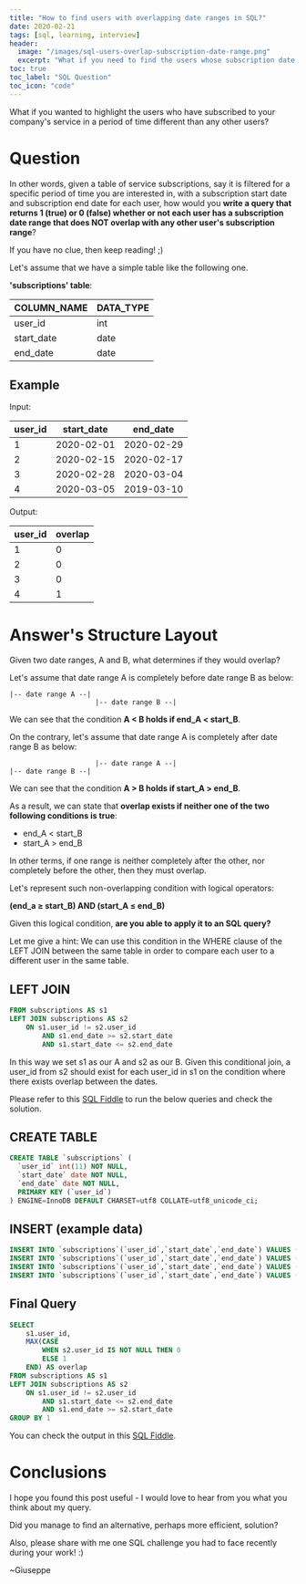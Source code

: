 ```yaml
---
title: "How to find users with overlapping date ranges in SQL?"
date: 2020-02-21
tags: [sql, learning, interview]
header:
  image: "/images/sql-users-overlap-subscription-date-range.png"
  excerpt: "What if you need to find the users whose subscription date range does not overlap with any other user's subscription date range? Here's the query for you."
toc: true
toc_label: "SQL Question"
toc_icon: "code"
---
```


What if you wanted to highlight the users who have subscribed to your company's service in a period of time different than any other users?

# Question

In other words, given a table of service subscriptions, say it is filtered for a specific period of time you are interested in, with a subscription start date and subscription end date for each user, how would you **write a query that returns 1 (true) or 0 (false) whether or not each user has a subscription date range that does NOT overlap with any other user's subscription range**?

If you have no clue, then keep reading! ;)

Let's assume that we have a simple table like the following one.

**'subscriptions' table**:

| COLUMN_NAME   | DATA_TYPE |
|---------------|-----------|
| user_id       | int       |
| start_date    | date      |
| end_date      | date      |


## Example

Input:

| user_id | start_date | end_date   |
|---------|------------|------------|
| 1       | 2020-02-01 | 2020-02-29 |
| 2       | 2020-02-15 | 2020-02-17 |
| 3       | 2020-02-28 | 2020-03-04 |
| 4       | 2020-03-05 | 2019-03-10 |

Output:

| user_id | overlap |
|---------|---------|
| 1       | 0       |
| 2       | 0       |
| 3       | 0       |
| 4       | 1       |


# Answer's Structure Layout

Given two date ranges, A and B, what determines if they would overlap?

Let's assume that date range A is completely before date range B as below:

    |-- date range A --|
                         |-- date range B --|

We can see that the condition **A < B holds if end_A < start_B**.

On the contrary, let's assume that date range A is completely after date range B as below:

                         |-- date range A --|
    |-- date range B --|

We can see that the condition **A > B holds if start_A > end_B**.

As a result, we can state that **overlap exists if neither one of the two following conditions is true**:
- end_A < start_B
- start_A > end_B

In other terms, if one range is neither completely after the other, nor completely before the other, then they must overlap.

Let's represent such non-overlapping condition with logical operators:

**(end_a ≥ start_B) AND (start_A ≤ end_B)**

Given this logical condition, **are you able to apply it to an SQL query?**

Let me give a hint: We can use this condition in the WHERE clause of the LEFT JOIN between the same table in order to compare each user to a different user in the same table.


## LEFT JOIN

```sql
FROM subscriptions AS s1
LEFT JOIN subscriptions AS s2
    ON s1.user_id != s2.user_id
        AND s1.end_date >= s2.start_date
        AND s1.start_date <= s2.end_date
```

In this way we set s1 as our A and s2 as our B. Given this conditional join, a user_id from s2 should exist for each
user_id in s1 on the condition where there exists overlap between the dates.

Please refer to this [SQL Fiddle](http://sqlfiddle.com/#!9/d17c8/4) to run the below queries and check the solution.

## CREATE TABLE

```sql
CREATE TABLE `subscriptions` (
  `user_id` int(11) NOT NULL,
  `start_date` date NOT NULL,
  `end_date` date NOT NULL,
  PRIMARY KEY (`user_id`)
) ENGINE=InnoDB DEFAULT CHARSET=utf8 COLLATE=utf8_unicode_ci;
```

## INSERT (example data)

```sql
INSERT INTO `subscriptions`(`user_id`,`start_date`,`end_date`) VALUES (1,'2020-02-01','2020-02-29');
INSERT INTO `subscriptions`(`user_id`,`start_date`,`end_date`) VALUES (2,'2020-02-15','2020-02-17');
INSERT INTO `subscriptions`(`user_id`,`start_date`,`end_date`) VALUES (3,'2020-02-28','2020-03-04');
INSERT INTO `subscriptions`(`user_id`,`start_date`,`end_date`) VALUES (4,'2020-03-05','2020-03-10');
```

## Final Query

```sql
SELECT
    s1.user_id,
    MAX(CASE
        WHEN s2.user_id IS NOT NULL THEN 0
        ELSE 1
    END) AS overlap
FROM subscriptions AS s1
LEFT JOIN subscriptions AS s2
    ON s1.user_id != s2.user_id
        AND s1.start_date <= s2.end_date
        AND s1.end_date >= s2.start_date
GROUP BY 1
```

You can check the output in this [SQL Fiddle](http://sqlfiddle.com/#!9/d17c8/4).

# Conclusions

I hope you found this post useful - I would love to hear from you what you think about my query.

Did you manage to find an alternative, perhaps more efficient, solution?

Also, please share with me one SQL challenge you had to face recently during your work! :)

~Giuseppe
